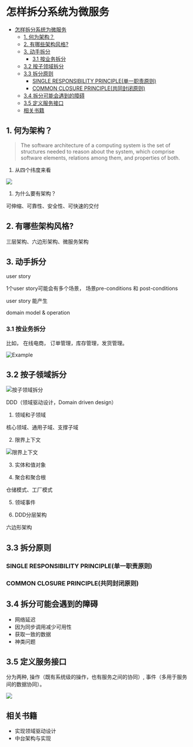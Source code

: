 怎样拆分系统为微服务
===============
- [怎样拆分系统为微服务](#怎样拆分系统为微服务)
  - [1. 何为架构？](#1-何为架构)
  - [2. 有哪些架构风格?](#2-有哪些架构风格)
  - [3. 动手拆分](#3-动手拆分)
    - [3.1 按业务拆分](#31-按业务拆分)
  - [3.2 按子领域拆分](#32-按子领域拆分)
  - [3.3 拆分原则](#33-拆分原则)
    - [SINGLE RESPONSIBILITY PRINCIPLE(单一职责原则)](#single-responsibility-principle单一职责原则)
    - [COMMON CLOSURE PRINCIPLE(共同封闭原则)](#common-closure-principle共同封闭原则)
  - [3.4 拆分可能会遇到的障碍](#34-拆分可能会遇到的障碍)
  - [3.5 定义服务接口](#35-定义服务接口)
  - [相关书籍](#相关书籍)
  

## 1. 何为架构？ 

>The software architecture of a computing system is the set of structures needed to reason about the system, which comprise software elements, relations among them, and properties of both.


1. 从四个纬度来看

![](./assets/2021-12-29-16-39-01.png)

1. 为什么要有架构？

可伸缩、可靠性、安全性、可快速的交付

## 2. 有哪些架构风格?

三层架构、六边形架构、微服务架构

## 3. 动手拆分

user story  

1个user story可能会有多个场景， 场景pre-conditions 和 post-conditions


user story 能产生

 domain model & operation

### 3.1 按业务拆分

比如， 在线电商， 订单管理，库存管理，发货管理。

![Example](./assets/2.8.jpg)


## 3.2 按子领域拆分

![按子领域拆分](./assets/2.9.jpg)

DDD（领域驱动设计，Domain driven design）

1. 领域和子领域

核心领域、通用子域、支撑子域


2. 限界上下文

![限界上下文](./assets/bounded_context.png)

3. 实体和值对象

4. 聚合和聚合根

仓储模式、工厂模式

5. 领域事件
   
6. DDD分层架构

六边形架构

## 3.3 拆分原则

### SINGLE RESPONSIBILITY PRINCIPLE(单一职责原则)

### COMMON CLOSURE PRINCIPLE(共同封闭原则)

## 3.4 拆分可能会遇到的障碍

* 网络延迟
* 因为同步调用减少可用性
* 获取一致的数据
* 神类问题

## 3.5 定义服务接口

分为两种, 操作（既有系统级的操作，也有服务之间的协同）, 事件（多用于服务间的数据协同）。

![](./assets/2021-12-29-16-53-33.png)

## 相关书籍

* 实现领域驱动设计
* 中台架构与实现

